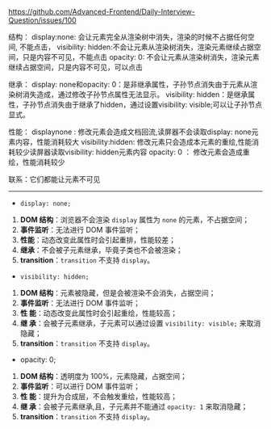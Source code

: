 https://github.com/Advanced-Frontend/Daily-Interview-Question/issues/100

结构：
display:none: 会让元素完全从渲染树中消失，渲染的时候不占据任何空间, 不能点击，
visibility: hidden:不会让元素从渲染树消失，渲染元素继续占据空间，只是内容不可见，不能点击
opacity: 0: 不会让元素从渲染树消失，渲染元素继续占据空间，只是内容不可见，可以点击

继承：
display: none和opacity: 0：是非继承属性，子孙节点消失由于元素从渲染树消失造成，通过修改子孙节点属性无法显示。
visibility: hidden：是继承属性，子孙节点消失由于继承了hidden，通过设置visibility: visible;可以让子孙节点显式。

性能：
displaynone : 修改元素会造成文档回流,读屏器不会读取display: none元素内容，性能消耗较大
visibility:hidden: 修改元素只会造成本元素的重绘,性能消耗较少读屏器读取visibility: hidden元素内容
opacity: 0 ： 修改元素会造成重绘，性能消耗较少

联系：它们都能让元素不可见

---

*   `display: none;`

1.  **DOM 结构**：浏览器不会渲染 `display` 属性为 `none` 的元素，不占据空间；
2.  **事件监听**：无法进行 DOM 事件监听；
3.  **性能**：动态改变此属性时会引起重排，性能较差；
4.  **继承**：不会被子元素继承，毕竟子类也不会被渲染；
5.  **transition**：`transition` 不支持 `display`。

*   `visibility: hidden;`

1.  **DOM 结构**：元素被隐藏，但是会被渲染不会消失，占据空间；
2.  **事件监听**：无法进行 DOM 事件监听；
3.  **性 能**：动态改变此属性时会引起重绘，性能较高；
4.  **继 承**：会被子元素继承，子元素可以通过设置 `visibility: visible;` 来取消隐藏；
5.  **transition**：`transition` 不支持 `display`。

*   opacity: 0;

1.  **DOM 结构**：透明度为 100%，元素隐藏，占据空间；
2.  **事件监听**：可以进行 DOM 事件监听；
3.  **性 能**：提升为合成层，不会触发重绘，性能较高；
4.  **继 承**：会被子元素继承,且，子元素并不能通过 `opacity: 1` 来取消隐藏；
5.  **transition**：`transition` 不支持 `display`。